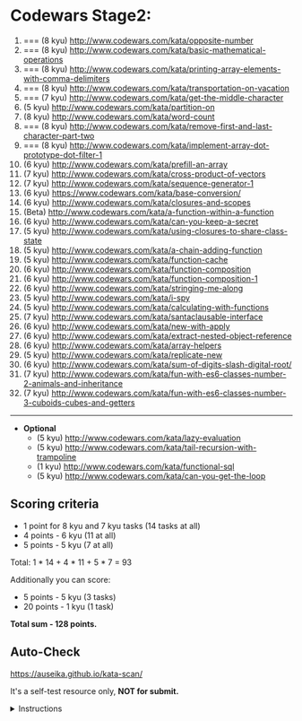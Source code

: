 # Codewars Stage2:

   1.  === (8 kyu) http://www.codewars.com/kata/opposite-number
   2.  === (8 kyu) http://www.codewars.com/kata/basic-mathematical-operations
   3.  === (8 kyu) http://www.codewars.com/kata/printing-array-elements-with-comma-delimiters
   4.  === (8 kyu) http://www.codewars.com/kata/transportation-on-vacation
   5.  === (7 kyu) http://www.codewars.com/kata/get-the-middle-character 
   6. (5 kyu) http://www.codewars.com/kata/partition-on
   7. (8 kyu) http://www.codewars.com/kata/word-count
   8.  === (8 kyu) http://www.codewars.com/kata/remove-first-and-last-character-part-two
   10.  === (8 kyu) http://www.codewars.com/kata/implement-array-dot-prototype-dot-filter-1
   10. (6 kyu) http://www.codewars.com/kata/prefill-an-array
   11. (7 kyu) http://www.codewars.com/kata/cross-product-of-vectors
   12. (7 kyu) http://www.codewars.com/kata/sequence-generator-1
   13. (6 kyu) https://www.codewars.com/kata/base-conversion/
   14. (6 kyu) http://www.codewars.com/kata/closures-and-scopes
   15. (Beta) http://www.codewars.com/kata/a-function-within-a-function
   16. (6 kyu) http://www.codewars.com/kata/can-you-keep-a-secret
   17. (5 kyu) http://www.codewars.com/kata/using-closures-to-share-class-state
   18. (5 kyu) http://www.codewars.com/kata/a-chain-adding-function
   19. (5 kyu) http://www.codewars.com/kata/function-cache
   20. (6 kyu) http://www.codewars.com/kata/function-composition
   21. (6 kyu) http://www.codewars.com/kata/function-composition-1
   22. (6 kyu) http://www.codewars.com/kata/stringing-me-along
   23. (5 kyu) http://www.codewars.com/kata/i-spy
   24. (5 kyu) http://www.codewars.com/kata/calculating-with-functions
   25. (7 kyu) http://www.codewars.com/kata/santaclausable-interface
   26. (6 kyu) http://www.codewars.com/kata/new-with-apply
   27. (6 kyu) http://www.codewars.com/kata/extract-nested-object-reference
   28. (6 kyu) http://www.codewars.com/kata/array-helpers
   29. (5 kyu) http://www.codewars.com/kata/replicate-new
   30. (6 kyu) http://www.codewars.com/kata/sum-of-digits-slash-digital-root/
   31. (7 kyu) http://www.codewars.com/kata/fun-with-es6-classes-number-2-animals-and-inheritance
   32. (7 kyu) http://www.codewars.com/kata/fun-with-es6-classes-number-3-cuboids-cubes-and-getters

   ---
     
  - __Optional__
     - (5 kyu) http://www.codewars.com/kata/lazy-evaluation
     - (5 kyu) http://www.codewars.com/kata/tail-recursion-with-trampoline
     - (1 kyu) http://www.codewars.com/kata/functional-sql
     - (5 kyu) http://www.codewars.com/kata/can-you-get-the-loop
  
## Scoring criteria
*  1 point for 8 kyu and 7 kyu tasks (14 tasks at all)
*  4 points - 6 kyu (11 at all)
*  5 points - 5 kyu (7 at all)

Total: 1 * 14 + 4 * 11 + 5 * 7  = 93

Additionally you can score:
*  5 points - 5 kyu (3 tasks)
*  20 points - 1 kyu (1 task)

**Total sum - 128 points.**

## Auto-Check

  https://auseika.github.io/kata-scan/ 

  It's a self-test resource only, **NOT for submit.**

<details><summary>Instructions</summary>
<p>

1. Insert the list below into cata scan input.

<pre>
http://www.codewars.com/kata/opposite-number
http://www.codewars.com/kata/basic-mathematical-operations
http://www.codewars.com/kata/printing-array-elements-with-comma-delimiters
http://www.codewars.com/kata/transportation-on-vacation
http://www.codewars.com/kata/get-the-middle-character
http://www.codewars.com/kata/partition-on
http://www.codewars.com/kata/word-count
http://www.codewars.com/kata/remove-first-and-last-character-part-two
http://www.codewars.com/kata/implement-array-dot-prototype-dot-filter-1
http://www.codewars.com/kata/prefill-an-array
http://www.codewars.com/kata/cross-product-of-vectors
http://www.codewars.com/kata/sequence-generator-1
https://www.codewars.com/kata/base-conversion/
http://www.codewars.com/kata/closures-and-scopes
http://www.codewars.com/kata/a-function-within-a-function
http://www.codewars.com/kata/can-you-keep-a-secret
http://www.codewars.com/kata/using-closures-to-share-class-state
http://www.codewars.com/kata/a-chain-adding-function
http://www.codewars.com/kata/function-cache
http://www.codewars.com/kata/function-composition
http://www.codewars.com/kata/function-composition-1
http://www.codewars.com/kata/stringing-me-along
http://www.codewars.com/kata/i-spy
http://www.codewars.com/kata/calculating-with-functions
http://www.codewars.com/kata/santaclausable-interface
http://www.codewars.com/kata/new-with-apply
http://www.codewars.com/kata/extract-nested-object-reference
http://www.codewars.com/kata/array-helpers
http://www.codewars.com/kata/replicate-new
http://www.codewars.com/kata/sum-of-digits-slash-digital-root/
http://www.codewars.com/kata/fun-with-es6-classes-number-2-animals-and-inheritance
http://www.codewars.com/kata/fun-with-es6-classes-number-3-cuboids-cubes-and-getters
http://www.codewars.com/kata/lazy-evaluation
http://www.codewars.com/kata/tail-recursion-with-trampoline
http://www.codewars.com/kata/functional-sql
http://www.codewars.com/kata/can-you-get-the-loop
username
</pre>
2. Change `username` to your one.

3. Click `CHECK` to see the result.
</p>
</details>

